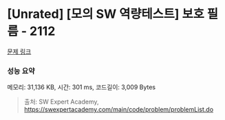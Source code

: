 # [Unrated] [모의 SW 역량테스트] 보호 필름 - 2112 

[문제 링크](https://swexpertacademy.com/main/code/problem/problemDetail.do?contestProbId=AV5V1SYKAaUDFAWu) 

### 성능 요약

메모리: 31,136 KB, 시간: 301 ms, 코드길이: 3,009 Bytes



> 출처: SW Expert Academy, https://swexpertacademy.com/main/code/problem/problemList.do